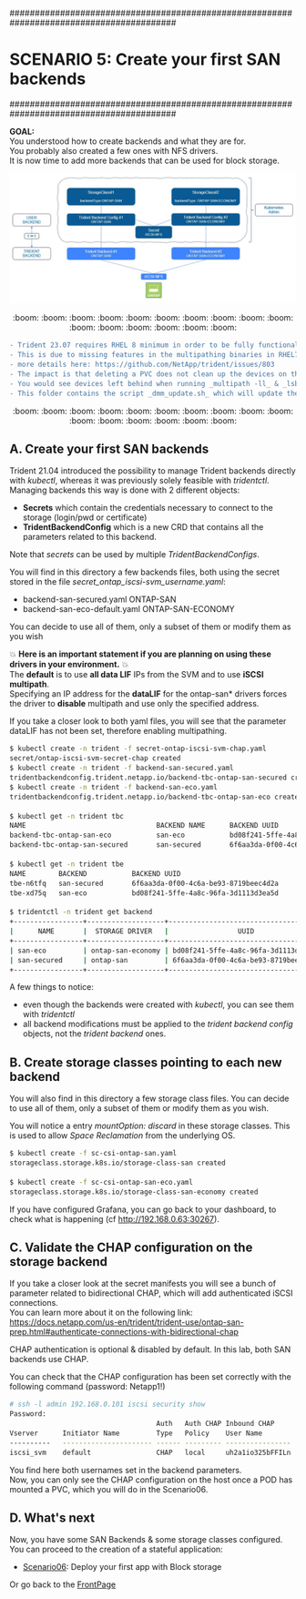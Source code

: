 #########################################################################################
# SCENARIO 5: Create your first SAN backends 
#########################################################################################

**GOAL:**  
You understood how to create backends and what they are for.  
You probably also created a few ones with NFS drivers.  
It is now time to add more backends that can be used for block storage.  

<p align="center"><img src="Images/scenario5.jpg"></p>

<p align="center">:boom: :boom: :boom: :boom: :boom: :boom: :boom: :boom: :boom: :boom: :boom: :boom: :boom: :boom: :boom: :boom:</p>  

```diff
- Trident 23.07 requires RHEL 8 minimum in order to be fully functional in an iSCSI environment (this lab runs Centos7)  
- This is due to missing features in the multipathing binaries in RHEL7 (or Ubuntu 20.04)  
- more details here: https://github.com/NetApp/trident/issues/803  
- The impact is that deleting a PVC does not clean up the devices on the host that mounted the LUN  
- You would see devices left behind when running _multipath -ll_ & _lsblk_  
- This folder contains the script _dmm_update.sh_ which will update the required packages in order for iSCSI to be fully functionnal  
```

<p align="center">:boom: :boom: :boom: :boom: :boom: :boom: :boom: :boom: :boom: :boom: :boom: :boom: :boom: :boom: :boom: :boom:</p>  


## A. Create your first SAN backends

Trident 21.04 introduced the possibility to manage Trident backends directly with _kubectl_, whereas it was previously solely feasible with _tridentctl_.  
Managing backends this way is done with 2 different objects:

- **Secrets** which contain the credentials necessary to connect to the storage (login/pwd or certificate)
- **TridentBackendConfig** which is a new CRD that contains all the parameters related to this backend.

Note that _secrets_ can be used by multiple _TridentBackendConfigs_.

You will find in this directory a few backends files, both using the secret stored in the file _secret_ontap_iscsi-svm_username.yaml_:

- backend-san-secured.yaml        ONTAP-SAN
- backend-san-eco-default.yaml    ONTAP-SAN-ECONOMY  

You can decide to use all of them, only a subset of them or modify them as you wish

:boom: **Here is an important statement if you are planning on using these drivers in your environment.** :boom:  
The **default** is to use **all data LIF** IPs from the SVM and to use **iSCSI multipath**.  
Specifying an IP address for the **dataLIF** for the ontap-san* drivers forces the driver to **disable** multipath and use only the specified address.  

If you take a closer look to both yaml files, you will see that the parameter dataLIF has not been set, therefore enabling multipathing.  

```bash
$ kubectl create -n trident -f secret-ontap-iscsi-svm-chap.yaml
secret/ontap-iscsi-svm-secret-chap created
$ kubectl create -n trident -f backend-san-secured.yaml
tridentbackendconfig.trident.netapp.io/backend-tbc-ontap-san-secured created
$ kubectl create -n trident -f backend-san-eco.yaml
tridentbackendconfig.trident.netapp.io/backend-tbc-ontap-san-eco created

$ kubectl get -n trident tbc
NAME                                BACKEND NAME      BACKEND UUID                           PHASE   STATUS
backend-tbc-ontap-san-eco           san-eco           bd08f241-5ffe-4a8c-96fa-3d1113d3ea5d   Bound   Success
backend-tbc-ontap-san-secured       san-secured       6f6aa3da-0f00-4c6a-be93-8719beec4d2a   Bound   Success

$ kubectl get -n trident tbe
NAME        BACKEND           BACKEND UUID
tbe-n6tfq   san-secured       6f6aa3da-0f00-4c6a-be93-8719beec4d2a
tbe-xd75q   san-eco           bd08f241-5ffe-4a8c-96fa-3d1113d3ea5d

$ tridentctl -n trident get backend
+-----------------+-------------------+--------------------------------------+--------+---------+
|      NAME       |  STORAGE DRIVER   |                 UUID                 | STATE  | VOLUMES |
+-----------------+-------------------+--------------------------------------+--------+---------+
| san-eco         | ontap-san-economy | bd08f241-5ffe-4a8c-96fa-3d1113d3ea5d | online |       0 |
| san-secured     | ontap-san         | 6f6aa3da-0f00-4c6a-be93-8719beec4d2a | online |       0 |
+-----------------+-------------------+--------------------------------------+--------+---------+
```

A few things to notice:

- even though the backends were created with _kubectl_, you can see them with _tridentctl_
- all backend modifications must be applied to the _trident backend config_ objects, not the _trident backend_ ones.

## B. Create storage classes pointing to each new backend

You will also find in this directory a few storage class files.
You can decide to use all of them, only a subset of them or modify them as you wish.  

You will notice a entry _mountOption: discard_ in these storage classes. This is used to allow _Space Reclamation_ from the underlying OS.  

```bash
$ kubectl create -f sc-csi-ontap-san.yaml
storageclass.storage.k8s.io/storage-class-san created

$ kubectl create -f sc-csi-ontap-san-eco.yaml
storageclass.storage.k8s.io/storage-class-san-economy created
```

If you have configured Grafana, you can go back to your dashboard, to check what is happening (cf http://192.168.0.63:30267).

## C. Validate the CHAP configuration on the storage backend

If you take a closer look at the secret manifests you will see a bunch of parameter related to bidirectional CHAP, which will add authenticated iSCSI connections.  
You can learn more about it on the following link:  
https://docs.netapp.com/us-en/trident/trident-use/ontap-san-prep.html#authenticate-connections-with-bidirectional-chap  

CHAP authentication is optional & disabled by default. In this lab, both SAN backends use CHAP.  

You can check that the CHAP configuration has been set correctly with the following command (password: Netapp1!)

```bash
# ssh -l admin 192.168.0.101 iscsi security show
Password:
                                    Auth   Auth CHAP Inbound CHAP       Outbound CHAP
Vserver      Initiator Name         Type   Policy    User Name          User Name
----------   ---------------------- ------ --------- ----------------   -------------
iscsi_svm    default                CHAP   local     uh2a1io325bFFILn   iJF4sgjrnwOwQ
```

You find here both usernames set in the backend parameters.  
Now, you can only see the CHAP configuration on the host once a POD has mounted a PVC, which you will do in the Scenario06.

## D. What's next

Now, you have some SAN Backends & some storage classes configured. You can proceed to the creation of a stateful application:  

- [Scenario06](../Scenario06): Deploy your first app with Block storage  

Or go back to the [FrontPage](https://github.com/YvosOnTheHub/LabNetApp)